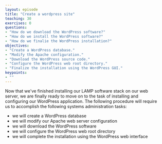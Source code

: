 ```yaml
---
layout: episode
title: "Create a wordpress site"
teaching: 30
exercises: 0
questions:
- "How do we download the WordPress software?"
- "How do we install the WordPress software?"
- "How do we finalie the WordPress installation?"
objectives:
- "Create a WordPress database."
- "Modify the Apache configuration."
- "Download the WordPress source code."
- "Configure the WordPress web root directory."
- "Finalize the installation using the WordPress GUI."
keypoints:
- ""
---
```


Now that we've finished installing our LAMP software stack on our web server, we are finally ready to move on to the task of installing and configuring our WordPress application. The following procedure will require us to accomplish the following systems administration tasks:  

- we will create a WordPress database  
- we will modify our Apache web server configuration
- we will download the WordPress software
- we will configure the WordPress web root directory  
- we will complete the installation using the WordPress web interface
